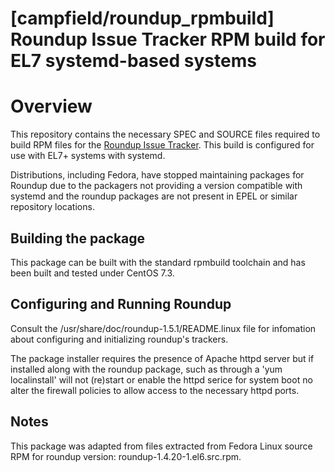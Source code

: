 # [campfield/roundup_rpmbuild] Roundup Issue Tracker RPM build for EL7 systemd-based systems

# Overview
This repository contains the necessary SPEC and SOURCE files required to build
RPM files for the [Roundup Issue Tracker](http://www.roundup-tracker.org).  This
build is configured for use with EL7+ systems with systemd.

Distributions, including Fedora, have stopped maintaining packages for Roundup
due to the packagers not providing a version compatible with systemd and the
roundup packages are not present in EPEL or similar repository locations.

## Building the package
This package can be built with the standard rpmbuild toolchain and has been built
and tested under CentOS 7.3.

## Configuring and Running Roundup
Consult the /usr/share/doc/roundup-1.5.1/README.linux file for infomation about
configuring and initializing roundup's trackers.

The package installer requires the presence of Apache httpd server but if installed
along with the roundup package, such as through a 'yum localinstall' will not (re)start
or enable the httpd serice for system boot no alter the firewall policies to
allow access to the necessary httpd ports.

## Notes
This package was adapted from files extracted from Fedora Linux source RPM for roundup version:
roundup-1.4.20-1.el6.src.rpm.
